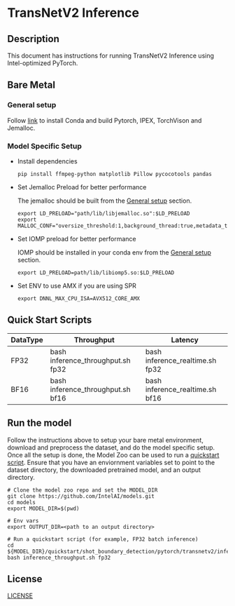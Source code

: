 # TransNetV2 Inference

## Description
This document has instructions for running TransNetV2 Inference using Intel-optimized PyTorch.

## Bare Metal
### General setup

Follow [link](/docs/general/pytorch/BareMetalSetup.md) to install Conda and build Pytorch, IPEX, TorchVison and Jemalloc.

### Model Specific Setup
* Install dependencies
  ```
  pip install ffmpeg-python matplotlib Pillow pycocotools pandas
  ```

* Set Jemalloc Preload for better performance

  The jemalloc should be built from the [General setup](#general-setup) section.
  ```
  export LD_PRELOAD="path/lib/libjemalloc.so":$LD_PRELOAD
  export MALLOC_CONF="oversize_threshold:1,background_thread:true,metadata_thp:auto,dirty_decay_ms:9000000000,muzzy_decay_ms:9000000000"
  ```

* Set IOMP preload for better performance

  IOMP should be installed in your conda env from the [General setup](#general-setup) section.
  ```
  export LD_PRELOAD=path/lib/libiomp5.so:$LD_PRELOAD
  ```

* Set ENV to use AMX if you are using SPR
  ```
  export DNNL_MAX_CPU_ISA=AVX512_CORE_AMX
  ```

## Quick Start Scripts

|  DataType   | Throughput  |  Latency    |
| ----------- | ----------- | ----------- |
| FP32        | bash inference_throughput.sh fp32 | bash inference_realtime.sh fp32 |
| BF16        | bash inference_throughput.sh bf16 | bash inference_realtime.sh bf16 |


## Run the model

Follow the instructions above to setup your bare metal environment, download and
preprocess the dataset, and do the model specific setup. Once all the setup is done,
the Model Zoo can be used to run a [quickstart script](#quick-start-scripts).
Ensure that you have an enviornment variables set to point to the dataset directory,
the downloaded pretrained model, and an output directory.

```
# Clone the model zoo repo and set the MODEL_DIR
git clone https://github.com/IntelAI/models.git
cd models
export MODEL_DIR=$(pwd)

# Env vars
export OUTPUT_DIR=<path to an output directory>

# Run a quickstart script (for example, FP32 batch inference)
cd ${MODEL_DIR}/quickstart/shot_boundary_detection/pytorch/transnetv2/inference/cpu
bash inference_throughput.sh fp32
```

<!--- 80. License -->
## License

[LICENSE](/LICENSE)
